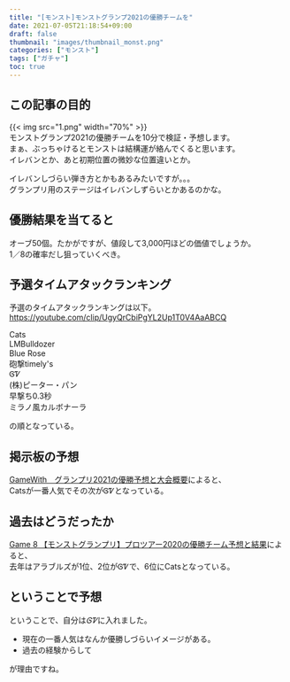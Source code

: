 ```yaml
---
title: "[モンスト]モンストグランプ2021の優勝チームを"
date: 2021-07-05T21:18:54+09:00
draft: false
thumbnail: "images/thumbnail_monst.png"
categories: ["モンスト"]
tags: ["ガチャ"]
toc: true
---
```


## この記事の目的
{{< img src="1.png" width="70%" >}}  
モンストグランプ2021の優勝チームを10分で検証・予想します。  
まぁ、ぶっちゃけるとモンストは結構運が絡んでくると思います。  
イレバンとか、あと初期位置の微妙な位置違いとか。  
  

イレバンしづらい弾き方とかもあるみたいですが。。。  
グランプリ用のステージはイレバンしずらいとかあるのかな。  
  

## 優勝結果を当てると
オーブ50個。たかがですが、値段して3,000円ほどの価値でしょうか。  
1／8の確率だし狙っていくべき。  
  

## 予選タイムアタックランキング
予選のタイムアタックランキングは以下。  
https://youtube.com/clip/UgyQrCbiPgYL2Up1T0V4AaABCQ  

Cats  
LMBulldozer  
Blue Rose  
砲撃timely's  
ᎶᏤ  
(株)ピーター・パン  
早撃ち0.3秒  
ミラノ風カルボナーラ  
  
の順となっている。  
  

## 掲示板の予想
[GameWith　グランプリ2021の優勝予想と大会概要](https://xn--eckwa2aa3a9c8j8bve9d.gamewith.jp/article/show/286294)によると、  
Catsが一番人気でその次がᎶᏤとなっている。  
  

## 過去はどうだったか
[Game 8 【モンストグランプリ】プロツアー2020の優勝チーム予想と結果](https://game8.jp/monst/233538)によると、  
去年はアラブルズが1位、2位がᎶᏤで、6位にCatsとなっている。  
  

## ということで予想
ということで、自分は*ᎶᏤ*に入れました。  
  
- 現在の一番人気はなんか優勝しづらいイメージがある。  
- 過去の経験からして

が理由ですね。  
  
  